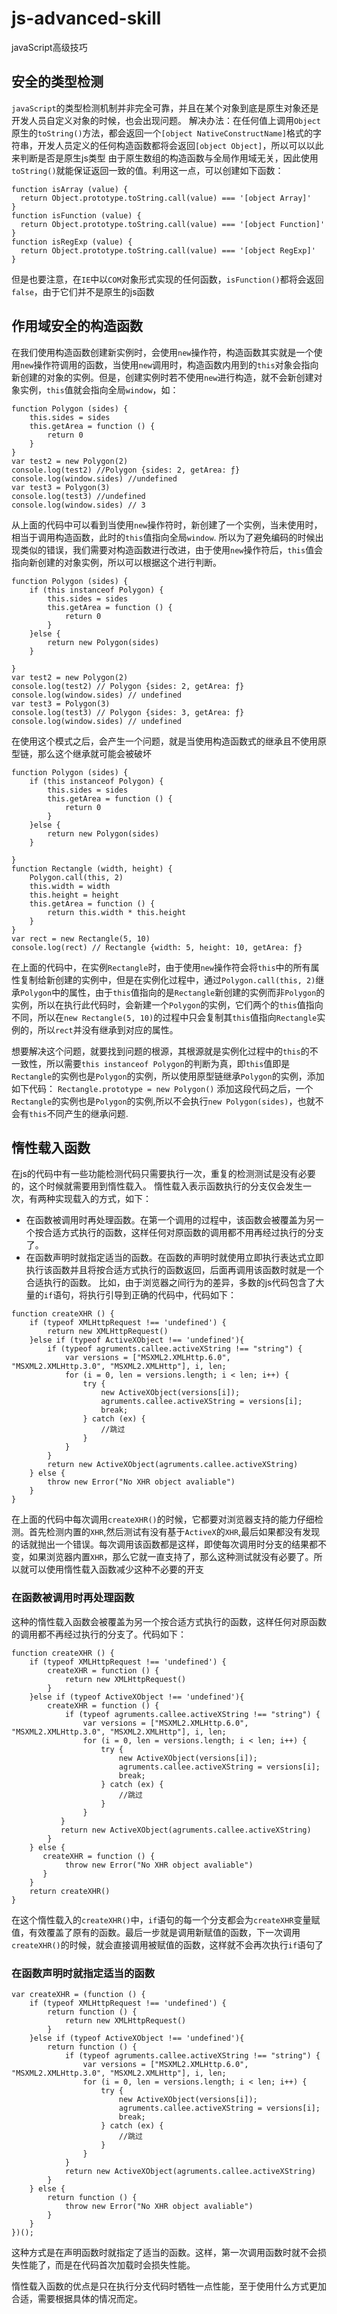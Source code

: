# js-advanced-skill
javaScript高级技巧

## 安全的类型检测
`javaScript`的类型检测机制并非完全可靠，并且在某个对象到底是原生对象还是开发人员自定义对象的时候，也会出现问题。
解决办法：在任何值上调用`Object`原生的`toString()`方法，都会返回一个`[object NativeConstructName]`格式的字符串，开发人员定义的任何构造函数都将会返回`[object Object]`，所以可以以此来判断是否是原生js类型
由于原生数组的构造函数与全局作用域无关，因此使用`toString()`就能保证返回一致的值。利用这一点，可以创建如下函数：
```
function isArray (value) {
  return Object.prototype.toString.call(value) === '[object Array]'
}
function isFunction (value) {
  return Object.prototype.toString.call(value) === '[object Function]'
}
function isRegExp (value) {
  return Object.prototype.toString.call(value) === '[object RegExp]'
}
```
但是也要注意，在`IE`中以`COM`对象形式实现的任何函数，`isFunction()`都将会返回`false`，由于它们并不是原生的js函数

## 作用域安全的构造函数
在我们使用构造函数创建新实例时，会使用`new`操作符，构造函数其实就是一个使用`new`操作符调用的函数，当使用`new`调用时，构造函数内用到的`this`对象会指向新创建的对象的实例。但是，创建实例时若不使用`new`进行构造，就不会新创建对象实例，`this`值就会指向全局`window`，如：
```
function Polygon (sides) {
    this.sides = sides
    this.getArea = function () {
        return 0
    }
}
var test2 = new Polygon(2)
console.log(test2) //Polygon {sides: 2, getArea: ƒ}
console.log(window.sides) //undefined
var test3 = Polygon(3)
console.log(test3) //undefined
console.log(window.sides) // 3
```
从上面的代码中可以看到当使用`new`操作符时，新创建了一个实例，当未使用时，相当于调用构造函数，此时的`this`值指向全局`window`.
所以为了避免编码的时候出现类似的错误，我们需要对构造函数进行改进，由于使用`new`操作符后，`this`值会指向新创建的对象实例，所以可以根据这个进行判断。
```
function Polygon (sides) {
    if (this instanceof Polygon) {
        this.sides = sides
        this.getArea = function () {
            return 0
        }
    }else {
        return new Polygon(sides)
    }

}
var test2 = new Polygon(2)
console.log(test2) // Polygon {sides: 2, getArea: ƒ}
console.log(window.sides) // undefined
var test3 = Polygon(3)
console.log(test3) // Polygon {sides: 3, getArea: ƒ}
console.log(window.sides) // undefined
```
在使用这个模式之后，会产生一个问题，就是当使用构造函数式的继承且不使用原型链，那么这个继承就可能会被破坏
```
function Polygon (sides) {
    if (this instanceof Polygon) {
        this.sides = sides
        this.getArea = function () {
            return 0
        }
    }else {
        return new Polygon(sides)
    }

}
function Rectangle (width, height) {
    Polygon.call(this, 2)
    this.width = width
    this.height = height
    this.getArea = function () {
        return this.width * this.height
    }
}
var rect = new Rectangle(5, 10)
console.log(rect) // Rectangle {width: 5, height: 10, getArea: ƒ}
```
在上面的代码中，在实例`Rectangle`时，由于使用`new`操作符会将`this`中的所有属性复制给新创建的实例中，但是在实例化过程中，通过`Polygon.call(this, 2)`继承`Polygon`中的属性，由于`this`值指向的是`Rectangle`新创建的实例而非`Polygon`的实例，所以在执行此代码时，会新建一个`Polygon`的实例，它们两个的`this`值指向不同，所以在`new Rectangle(5, 10)`的过程中只会复制其`this`值指向`Rectangle`实例的，所以`rect`并没有继承到对应的属性。

想要解决这个问题，就要找到问题的根源，其根源就是实例化过程中的`this`的不一致性，所以需要`this instanceof Polygon`的判断为真，即`this`值即是`Rectangle`的实例也是`Polygon`的实例，所以使用原型链继承`Polygon`的实例，添加如下代码：
`Rectangle.prototype = new Polygon()`
添加这段代码之后，一个`Rectangle`的实例也是`Polygon`的实例,所以不会执行`new Polygon(sides)`，也就不会有`this`不同产生的继承问题.

## 惰性载入函数
在js的代码中有一些功能检测代码只需要执行一次，重复的检测测试是没有必要的，这个时候就需要用到惰性载入。
惰性载入表示函数执行的分支仅会发生一次，有两种实现载入的方式，如下：
- 在函数被调用时再处理函数。在第一个调用的过程中，该函数会被覆盖为另一个按合适方式执行的函数，这样任何对原函数的调用都不用再经过执行的分支了。
- 在函数声明时就指定适当的函数。在函数的声明时就使用立即执行表达式立即执行该函数并且将按合适方式执行的函数返回，后面再调用该函数时就是一个合适执行的函数。
比如，由于浏览器之间行为的差异，多数的js代码包含了大量的`if`语句，将执行引导到正确的代码中，代码如下：
```
function createXHR () {
    if (typeof XMLHttpRequest !== 'undefined') {
        return new XMLHttpRequest()
    }else if (typeof ActiveXObject !== 'undefined'){
        if (typeof agruments.callee.activeXString !== "string") {
            var versions = ["MSXML2.XMLHttp.6.0", "MSXML2.XMLHttp.3.0", "MSXML2.XMLHttp"], i, len;
            for (i = 0, len = versions.length; i < len; i++) {
                try {
                    new ActiveXObject(versions[i]);
                    agruments.callee.activeXString = versions[i];
                    break;
                } catch (ex) {
                    //跳过                     
                }
            }
        }
        return new ActiveXObject(agruments.callee.activeXString)
    } else {
        throw new Error("No XHR object avaliable")
    }
}
```
在上面的代码中每次调用`createXHR()`的时候，它都要对浏览器支持的能力仔细检测。首先检测内置的`XHR`,然后测试有没有基于`ActiveX`的`XHR`,最后如果都没有发现的话就抛出一个错误。每次调用该函数都是这样，即使每次调用时分支的结果都不变，如果浏览器内置`XHR`，那么它就一直支持了，那么这种测试就没有必要了。所以就可以使用惰性载入函数减少这种不必要的开支

### 在函数被调用时再处理函数
这种的惰性载入函数会被覆盖为另一个按合适方式执行的函数，这样任何对原函数的调用都不再经过执行的分支了。代码如下：
```
function createXHR () {
    if (typeof XMLHttpRequest !== 'undefined') {
        createXHR = function () {
            return new XMLHttpRequest()
        }
    }else if (typeof ActiveXObject !== 'undefined'){
        createXHR = function () {
            if (typeof agruments.callee.activeXString !== "string") {
                var versions = ["MSXML2.XMLHttp.6.0", "MSXML2.XMLHttp.3.0", "MSXML2.XMLHttp"], i, len;
                for (i = 0, len = versions.length; i < len; i++) {
                    try {
                        new ActiveXObject(versions[i]);
                        agruments.callee.activeXString = versions[i];
                        break;
                    } catch (ex) {
                        //跳过                     
                    }
                }
           }
           return new ActiveXObject(agruments.callee.activeXString)
        }
    } else {
       createXHR = function () {
            throw new Error("No XHR object avaliable")
       }
    }
    return createXHR()
}
```
在这个惰性载入的`createXHR()`中，`if`语句的每一个分支都会为`createXHR`变量赋值，有效覆盖了原有的函数。最后一步就是调用新赋值的函数，下一次调用`createXHR()`的时候，就会直接调用被赋值的函数，这样就不会再次执行`if`语句了
### 在函数声明时就指定适当的函数
```
var createXHR = (function () {
    if (typeof XMLHttpRequest !== 'undefined') {
        return function () {
            return new XMLHttpRequest()
        }
    }else if (typeof ActiveXObject !== 'undefined'){
        return function () {
            if (typeof agruments.callee.activeXString !== "string") {
                var versions = ["MSXML2.XMLHttp.6.0", "MSXML2.XMLHttp.3.0", "MSXML2.XMLHttp"], i, len;
                for (i = 0, len = versions.length; i < len; i++) {
                    try {
                        new ActiveXObject(versions[i]);
                        agruments.callee.activeXString = versions[i];
                        break;
                    } catch (ex) {
                        //跳过                     
                    }
                }
            }
            return new ActiveXObject(agruments.callee.activeXString)
        }
    } else {
        return function () {
            throw new Error("No XHR object avaliable")
        }
    }
})();
```
这种方式是在声明函数时就指定了适当的函数。这样，第一次调用函数时就不会损失性能了，而是在代码首次加载时会损失性能。

惰性载入函数的优点是只在执行分支代码时牺牲一点性能，至于使用什么方式更加合适，需要根据具体的情况而定。